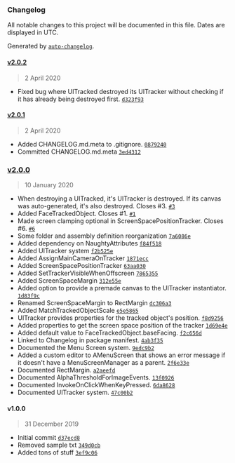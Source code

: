 ### Changelog

All notable changes to this project will be documented in this file. Dates are displayed in UTC.

Generated by [`auto-changelog`](https://github.com/CookPete/auto-changelog).

#### [v2.0.2](https://github.com/hairibar/Hairibar.UI/compare/v2.0.1...v2.0.2)

> 2 April 2020

- Fixed bug where UITracked destroyed its UITracker without checking if it has already being destroyed first. [`d323f93`](https://github.com/hairibar/Hairibar.UI/commit/d323f9387474dde10b363d1fe51800bc48eca2ef)

#### [v2.0.1](https://github.com/hairibar/Hairibar.UI/compare/v2.0.0...v2.0.1)

> 2 April 2020

- Added CHANGELOG.md.meta to .gitignore. [`0879240`](https://github.com/hairibar/Hairibar.UI/commit/08792406e2b937013d3addbb06b6865db9ff52bd)
- Committed CHANGELOG.md.meta [`3ed4312`](https://github.com/hairibar/Hairibar.UI/commit/3ed4312a7290766bc39988e3dfccb0f76a61444d)

### [v2.0.0](https://github.com/hairibar/Hairibar.UI/compare/v1.0.0...v2.0.0)

> 10 January 2020

- When destroying a UITracked, it's UITracker is destroyed. If its canvas was auto-generated, it's also destroyed. Closes #3. [`#3`](https://github.com/hairibar/Hairibar.UI/issues/3)
- Added FaceTrackedObject. Closes #1. [`#1`](https://github.com/hairibar/Hairibar.UI/issues/1)
- Made screen clamping optional in ScreenSpacePositionTracker. Closes #6. [`#6`](https://github.com/hairibar/Hairibar.UI/issues/6)
- Some folder and assembly definition reorganization [`7a6086e`](https://github.com/hairibar/Hairibar.UI/commit/7a6086ed577d904ddc2d39f869a17a6136123786)
- Added dependency on NaughtyAttributes [`f84f518`](https://github.com/hairibar/Hairibar.UI/commit/f84f518c9a5d1ba2c4901b689851537c9c466da0)
- Added UITracker system [`f2b525e`](https://github.com/hairibar/Hairibar.UI/commit/f2b525e57a172530155386fa75a1a996d80d7e43)
- Added AssignMainCameraOnTracker [`1871ecc`](https://github.com/hairibar/Hairibar.UI/commit/1871eccad9e6690fbe4cb1959b91178a17685cef)
- Added ScreenSpacePositionTracker [`63aa030`](https://github.com/hairibar/Hairibar.UI/commit/63aa03048c943c3ea87ffab733fd26ba4d91b040)
- Added SetTrackerVisibleWhenOffscreen [`7865355`](https://github.com/hairibar/Hairibar.UI/commit/786535584984e6ad9d6a61bebf6ff36c8278f460)
- Added ScreenSpaceMargin [`312e55e`](https://github.com/hairibar/Hairibar.UI/commit/312e55ead77e32bc315fe28e423969ed5cae5621)
- Added option to provide a premade canvas to the UITracker instantiator. [`1d83f9c`](https://github.com/hairibar/Hairibar.UI/commit/1d83f9c6ced13e4f73dcd580d7f6a7b8d9cea955)
- Renamed ScreenSpaceMargin to RectMargin [`dc306a3`](https://github.com/hairibar/Hairibar.UI/commit/dc306a334bd4e7cf28dc7957e1c2ae9f4f3dab5f)
- Added MatchTrackedObjectScale [`e5e5865`](https://github.com/hairibar/Hairibar.UI/commit/e5e5865c4696ff561f79437bfa72888594db2fca)
- UITracker provides properties for the tracked object's position. [`f8d9256`](https://github.com/hairibar/Hairibar.UI/commit/f8d925672750422beae96faf085ffc28d0f251c6)
- Added properties to get the screen space position of the tracker [`1d69e4e`](https://github.com/hairibar/Hairibar.UI/commit/1d69e4e2eb40caa8e21a0203c551d18fa8f3fbf6)
- Added default value to FaceTrackedObject.baseFacing. [`f2c656d`](https://github.com/hairibar/Hairibar.UI/commit/f2c656d6bfc86a68469e48eac55a15904a175ed6)
- Linked to Changelog in package manifest. [`4ab3f35`](https://github.com/hairibar/Hairibar.UI/commit/4ab3f3582a701fbef43ec94322b2bb4080044649)
- Documented the Menu Screen system. [`9edc9b2`](https://github.com/hairibar/Hairibar.UI/commit/9edc9b2dcf4ab371dd457c2260e1f163f327fa61)
- Added a custom editor to AMenuScreen that shows an error message if it doesn't have a MenuScreenManager as a parent. [`2f6e33e`](https://github.com/hairibar/Hairibar.UI/commit/2f6e33e499a4d58942c85c0d9445c2c296e1c3b0)
- Documented RectMargin. [`a2aeefd`](https://github.com/hairibar/Hairibar.UI/commit/a2aeefd9803f1abb42895d61289165880b8e5fdf)
- Documented AlphaThresholdForImageEvents. [`13f0926`](https://github.com/hairibar/Hairibar.UI/commit/13f0926e8f6a89ea0ae8eece0837b9ee93e74ca1)
- Documented InvokeOnClickWhenKeyPressed. [`6da8628`](https://github.com/hairibar/Hairibar.UI/commit/6da8628a6377efc875b953babb22c3ccc1bea2dc)
- Documented UITracker system. [`47c00b2`](https://github.com/hairibar/Hairibar.UI/commit/47c00b276059580bbd607ab779aaec742425889c)

#### v1.0.0

> 31 December 2019

- Initial commit [`d37ecd8`](https://github.com/hairibar/Hairibar.UI/commit/d37ecd8d7fab6d3c47b070016987d37dbdb2bf99)
- Removed sample txt [`349d0cb`](https://github.com/hairibar/Hairibar.UI/commit/349d0cb0786247316f3708152df698ae847a307f)
- Added tons of stuff [`3ef9c06`](https://github.com/hairibar/Hairibar.UI/commit/3ef9c06d10f2975ab701ac683e316c09b9dcd5a0)
